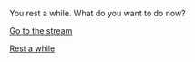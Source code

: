 You rest a while. What do you want to do now?

[Go to the stream](../stream/stream.md)

[Rest a while](rested.md)
